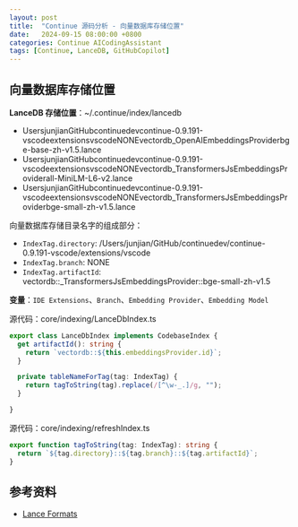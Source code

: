 ```yaml
---
layout: post
title:  "Continue 源码分析 - 向量数据库存储位置"
date:   2024-09-15 08:00:00 +0800
categories: Continue AICodingAssistant
tags: [Continue, LanceDB, GitHubCopilot]
---
```


## 向量数据库存储位置

**LanceDB 存储位置**：~/.continue/index/lancedb
  - UsersjunjianGitHubcontinuedevcontinue-0.9.191-vscodeextensionsvscodeNONEvectordb_OpenAIEmbeddingsProviderbge-base-zh-v1.5.lance
  - UsersjunjianGitHubcontinuedevcontinue-0.9.191-vscodeextensionsvscodeNONEvectordb_TransformersJsEmbeddingsProviderall-MiniLM-L6-v2.lance
  - UsersjunjianGitHubcontinuedevcontinue-0.9.191-vscodeextensionsvscodeNONEvectordb_TransformersJsEmbeddingsProviderbge-small-zh-v1.5.lance

向量数据库存储目录名字的组成部分：
- `IndexTag.directory`: /Users/junjian/GitHub/continuedev/continue-0.9.191-vscode/extensions/vscode
- `IndexTag.branch`: NONE
- `IndexTag.artifactId`: vectordb::_TransformersJsEmbeddingsProvider::bge-small-zh-v1.5

**变量**：`IDE Extensions`、`Branch`、`Embedding Provider`、`Embedding Model`

源代码：core/indexing/LanceDbIndex.ts
```typescript
export class LanceDbIndex implements CodebaseIndex {
  get artifactId(): string {
    return `vectordb::${this.embeddingsProvider.id}`;
  }

  private tableNameForTag(tag: IndexTag) {
    return tagToString(tag).replace(/[^\w-_.]/g, "");
  }

}
```

源代码：core/indexing/refreshIndex.ts
```typescript
export function tagToString(tag: IndexTag): string {
  return `${tag.directory}::${tag.branch}::${tag.artifactId}`;
}
```


## 参考资料
- [Lance Formats](https://lancedb.github.io/lance/format.html)
